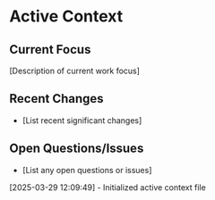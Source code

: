 # Active Context

## Current Focus
[Description of current work focus]

## Recent Changes
- [List recent significant changes]

## Open Questions/Issues
- [List any open questions or issues]

[2025-03-29 12:09:49] - Initialized active context file